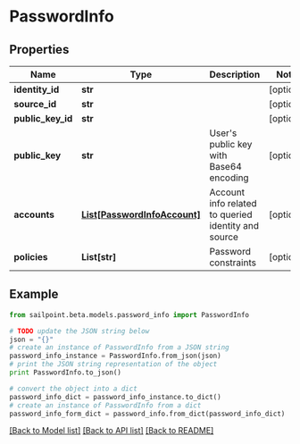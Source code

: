 # PasswordInfo


## Properties
Name | Type | Description | Notes
------------ | ------------- | ------------- | -------------
**identity_id** | **str** |  | [optional] 
**source_id** | **str** |  | [optional] 
**public_key_id** | **str** |  | [optional] 
**public_key** | **str** | User&#39;s public key with Base64 encoding | [optional] 
**accounts** | [**List[PasswordInfoAccount]**](PasswordInfoAccount.md) | Account info related to queried identity and source | [optional] 
**policies** | **List[str]** | Password constraints | [optional] 

## Example

```python
from sailpoint.beta.models.password_info import PasswordInfo

# TODO update the JSON string below
json = "{}"
# create an instance of PasswordInfo from a JSON string
password_info_instance = PasswordInfo.from_json(json)
# print the JSON string representation of the object
print PasswordInfo.to_json()

# convert the object into a dict
password_info_dict = password_info_instance.to_dict()
# create an instance of PasswordInfo from a dict
password_info_form_dict = password_info.from_dict(password_info_dict)
```
[[Back to Model list]](../README.md#documentation-for-models) [[Back to API list]](../README.md#documentation-for-api-endpoints) [[Back to README]](../README.md)


